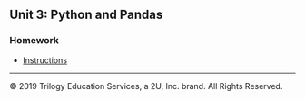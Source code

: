 ## Unit 3: Python and Pandas


### Homework

* [Instructions](../../02-Homework/04-Pandas/Instructions/README.md)

- - -

© 2019 Trilogy Education Services, a 2U, Inc. brand. All Rights Reserved.
